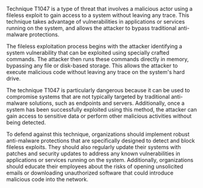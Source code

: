 Technique T1047 is a type of threat that involves a malicious actor using a fileless exploit to gain access to a system without leaving any trace. This technique takes advantage of vulnerabilities in applications or services running on the system, and allows the attacker to bypass traditional anti-malware protections. 

The fileless exploitation process begins with the attacker identifying a system vulnerability that can be exploited using specially crafted commands. The attacker then runs these commands directly in memory, bypassing any file or disk-based storage. This allows the attacker to execute malicious code without leaving any trace on the system's hard drive.

The technique T1047 is particularly dangerous because it can be used to compromise systems that are not typically targeted by traditional anti-malware solutions, such as endpoints and servers. Additionally, once a system has been successfully exploited using this method, the attacker can gain access to sensitive data or perform other malicious activities without being detected.

To defend against this technique, organizations should implement robust anti-malware protections that are specifically designed to detect and block fileless exploits. They should also regularly update their systems with patches and security updates to address any known vulnerabilities in applications or services running on the system. Additionally, organizations should educate their employees about the risks of opening unsolicited emails or downloading unauthorized software that could introduce malicious code into the network.